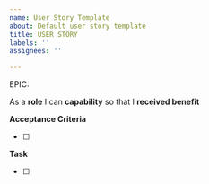 ```yaml
---
name: User Story Template
about: Default user story template
title: USER STORY
labels: ''
assignees: ''

---
```


EPIC: <epic>

As a **role** I can **capability** so that I **received benefit**

**Acceptance Criteria**

- [ ]

**Task**

- [ ]
